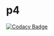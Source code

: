 # p4
[![Codacy Badge](https://api.codacy.com/project/badge/Grade/aa97100e444549f993f020f64ec86cb5)](https://www.codacy.com/app/cocoa-wafer/p4?utm_source=github.com&amp;utm_medium=referral&amp;utm_content=cocoa-wafer/p4&amp;utm_campaign=Badge_Grade)
